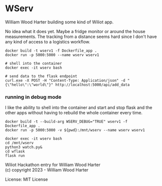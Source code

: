 # WServ

William Wood Harter building some kind of Wiliot app.

No idea what it does yet.  Maybe a fridge monitor or around the house measurements. The tracking from a distance seems hard since I don't have any kind of access to a logistics workflow.


```
docker build -t wserv1 -f Dockerfile_app .
docker run -p 5000:5000 --name wserv wserv1

# shell into the container
docker exec -it wserv bash

# send data to the flask endpoint
curl.exe -X POST -H "Content-Type: Application/json" -d "{\"hello\":\"world\"}" http://localhost:5000/api/add_data
```


### running in debug mode
I like the ability to shell into the container and start and stop flask and the other apps without having to rebuild the whole container every time.

```
docker build -t --build-arg WSERV_DEBUG="TRUE" wserv1 -f Dockerfile_app .
docker run -p 5000:5000 -v ${pwd}:/mnt/wserv --name wserv wserv1

docker exec -it wserv bash
cd /mnt/wserv
python3 watch.py&
cd wflask
flask run
```

Wiliot Hackathon entry for William Wood Harter<br/>
(c) copyright 2023 - William Wood Harter

License: MIT License